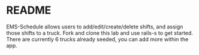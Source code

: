 # README

EMS-Schedule allows users to add/edit/create/delete shifts, and assign those shifts to a truck.
Fork and clone this lab and use rails-s to get started.
There are currently 6 trucks already seeded, you can add more within the app.